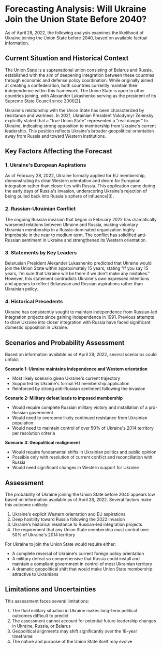 # Forecasting Analysis: Will Ukraine Join the Union State Before 2040?

As of April 28, 2022, the following analysis examines the likelihood of Ukraine joining the Union State before 2040, based on available factual information.

## Current Situation and Historical Context

The Union State is a supranational union consisting of Belarus and Russia, established with the aim of deepening integration between these countries through economic and defense policy coordination. While originally aimed at creating a confederation, both countries currently maintain their independence within this framework. The Union State is open to other countries joining, with Alexander Lukashenko serving as the president of its Supreme State Council since 2000[2].

Ukraine's relationship with the Union State has been characterized by resistance and wariness. In 2021, Ukrainian President Volodymyr Zelensky explicitly stated that a "true Union State" represented a "real danger" to Ukraine, indicating strong opposition to membership from Ukraine's current leadership. This position reflects Ukraine's broader geopolitical orientation away from Russia and toward Western institutions.

## Key Factors Affecting the Forecast

### 1. Ukraine's European Aspirations

As of February 28, 2022, Ukraine formally applied for EU membership, demonstrating its clear Western orientation and desire for European integration rather than closer ties with Russia. This application came during the early days of Russia's invasion, underscoring Ukraine's rejection of being pulled back into Russia's sphere of influence[3].

### 2. Russian-Ukrainian Conflict

The ongoing Russian invasion that began in February 2022 has dramatically worsened relations between Ukraine and Russia, making voluntary Ukrainian membership in a Russia-dominated organization highly improbable in the near to medium term. The conflict has solidified anti-Russian sentiment in Ukraine and strengthened its Western orientation.

### 3. Statements by Key Leaders

Belarusian President Alexander Lukashenko predicted that Ukraine would join the Union State within approximately 15 years, stating "If you say 15 years, I'm sure that Ukraine will be there if we don't make any mistakes." However, this statement contradicts Ukraine's own expressed intentions and appears to reflect Belarusian and Russian aspirations rather than Ukrainian policy.

### 4. Historical Precedents

Ukraine has consistently sought to maintain independence from Russian-led integration projects since gaining independence in 1991. Previous attempts to draw Ukraine into closer integration with Russia have faced significant domestic opposition in Ukraine.

## Scenarios and Probability Assessment

Based on information available as of April 28, 2022, several scenarios could unfold:

**Scenario 1: Ukraine maintains independence and Western orientation**
- Most likely scenario given Ukraine's current trajectory
- Supported by Ukraine's formal EU membership application
- Reinforced by strong anti-Russian sentiment following the invasion

**Scenario 2: Military defeat leads to imposed membership**
- Would require complete Russian military victory and installation of a pro-Russian government
- Would need to overcome likely continued resistance from Ukrainian population
- Would need to maintain control of over 50% of Ukraine's 2014 territory per resolution criteria

**Scenario 3: Geopolitical realignment**
- Would require fundamental shifts in Ukrainian politics and public opinion
- Possible only with resolution of current conflict and reconciliation with Russia
- Would need significant changes in Western support for Ukraine

## Assessment

The probability of Ukraine joining the Union State before 2040 appears low based on information available as of April 28, 2022. Several factors make this outcome unlikely:

1. Ukraine's explicit Western orientation and EU aspirations
2. Deep hostility toward Russia following the 2022 invasion
3. Ukraine's historical resistance to Russian-led integration projects
4. The requirement that any Union State membership must control over 50% of Ukraine's 2014 territory

For Ukraine to join the Union State would require either:
- A complete reversal of Ukraine's current foreign policy orientation
- A military defeat so comprehensive that Russia could install and maintain a compliant government in control of most Ukrainian territory
- A dramatic geopolitical shift that would make Union State membership attractive to Ukrainians

## Limitations and Uncertainties

This assessment faces several limitations:

1. The fluid military situation in Ukraine makes long-term political outcomes difficult to predict
2. The assessment cannot account for potential future leadership changes in Ukraine, Russia, or Belarus
3. Geopolitical alignments may shift significantly over the 18-year timeframe
4. The nature and purpose of the Union State itself may evolve
